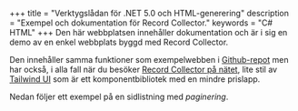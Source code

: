 +++
title = "Verktygslådan för .NET 5.0 och HTML-generering"
description = "Exempel och dokumentation för Record Collector."
keywords = "C# HTML"
+++
Den här webbplatsen innehåller dokumentation och är i sig en demo av en enkel webbplats byggd med Record Collector.

Den innehåller samma funktioner som exempelwebben i [Github-repot](https://github.com/krompaco/record-collector) men har också, i alla fall när du besöker [Record Collector på nätet](https://record-collector.net), lite stil av [Tailwind UI](https://tailwindui.com) som är ett komponentbibliotek med en mindre prislapp.

Nedan följer ett exempel på en sidlistning med _paginering_.
